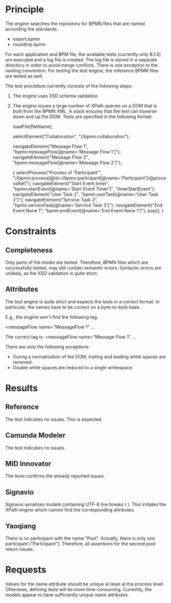 Principle
=========

The engine searches the repository for BPMN files that are named according the standards:
- export.bpmn
- roundtrip.bpmn

For each application and BPM file, the available tests (currently only B.1.0) are executed and
a log file is created. The log file is stored in a separate directory in order to avoid merge
conflicts. There is one exception to the naming convention: For testing the test engine, the
reference BPMN files are tested as well.

The test procedure currently consists of the following steps:

1. The engine uses XSD schema validation
2. The engine issues a large number of XPath queries on a DOM that is built from the BPMN XML.
   A stack ensures that the test can traverse down and up the DOM.
   Tests are specified in the following format:

	loadFile(fileName);

	selectElement("Collaboration", "//bpmn:collaboration");

	navigateElement("Message Flow 1",
			"bpmn:messageFlow[@name='Message Flow 1']");
	navigateElement("Message Flow 2",
			"bpmn:messageFlow[@name='Message Flow 2']");

	{
		selectProcess("Process of 'Participant'",
				"//bpmn:process[@id=//bpmn:participant[@name='Participant']/@processRef]");
		navigateElement("Start Event timer",
				"bpmn:startEvent[@name='Start Event Timer']",
				"timerStartEvent");
		navigateElement("User Task 2",
				"bpmn:userTask[@name='User Task 2']");
		navigateElement("Service Task 3",
				"bpmn:serviceTask[@name='Service Task 3']");
		navigateElement("End Event None 1",
				"bpmn:endEvent[@name='End Event None 1']");
		pop();
	}

Constraints
===========

Completeness
------------
Only parts of the model are tested. Therefore, BPMN files which are successfully tested,
may still contain semantic errors. Syntactic errors are unlikely, as the XSD validation
is quite strict.

Attributes
----------
The test engine is quite strict and expects the tests in a correct format.
In particular, the names have to be correct on a byte-to-byte base.

E.g., the engine won't find the following tag:

<messageFlow name="MessageFlow 1" ... 

The correct tag is:
<messageFlow name="Message Flow 1" ... 

There are only the following exceptions:
- During a normalization of the DOM, trailing and leading white spaces are removed.
- Double white spaces are reduced to a single whitespace. 


Results
=======

Reference
---------
The test indicates no issues. This is expected.

Camunda Modeler
---------------
The test indicates no issues.

MID Innovator
-------------
The tests confirms the already reported issues.

Signavio
--------
Signavio serializes models containing UTF-8 line breaks (&#10;). This irritates the XPath
engine which cannot find the corresponding attributes.

Yaoqiang
--------
There is no participant with the name "Pool". Actually, there is only one participant
("Participant"). Therefore, all assertions for the second pool return issues..


Requests
========
Values for the name attribute should be unique at least at the process level. Otherwise,
defining tests will be more time-consuming. Currently, the models appear to have sufficiently
unique name attributes.